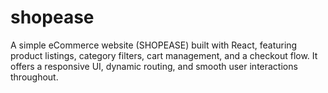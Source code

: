 # shopease
A simple eCommerce website (SHOPEASE) built with React, featuring product listings, category filters, cart management, and a checkout flow. It offers a responsive UI, dynamic routing, and smooth user interactions throughout.

